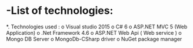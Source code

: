 # -List of technologies:

 *. Technologies used :
o Visual studio 2015
o C# 6
o ASP.NET MVC 5 (Web Application)
o .Net Framework 4.6
o ASP.NET Web Api ( Web service )
o Mongo DB Server
o MongoDb-CSharp driver
o NuGet package manager
